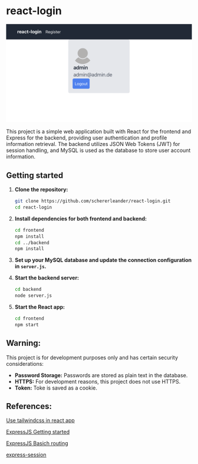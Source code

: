 # react-login

![](./.assets/home.png)

This project is a simple web application built with React for the frontend and Express for the backend, providing user authentication and profile information retrieval. The backend utilizes JSON Web Tokens (JWT) for session handling, and MySQL is used as the database to store user account information.

## Getting started
1. **Clone the repository:**

    ```bash
    git clone https://github.com/schererleander/react-login.git
    cd react-login
    ```

2. **Install dependencies for both frontend and backend:**

    ```bash
    cd frontend
    npm install
    cd ../backend
    npm install
    ```

3. **Set up your MySQL database and update the connection configuration in `server.js`.**

4. **Start the backend server:**

    ```bash
    cd backend
    node server.js
    ```

5. **Start the React app:**

    ```bash
    cd frontend
    npm start
    ```


## Warning:

This project is for development purposes only and has certain security considerations:

- **Password Storage:** Passwords are stored as plain text in the database.
- **HTTPS:** For development reasons, this project does not use HTTPS.
- **Token:** Toke is saved as a cookie.

## References:

[Use tailwindcss in react app](https://tailwindcss.com/docs/guides/create-react-app)

[ExpressJS Getting started](https://expressjs.com/en/starter/hello-world.html)

[ExpressJS Basich routing](https://expressjs.com/en/starter/basic-routing.html)

[express-session](https://expressjs.com/en/resources/middleware/session.html)